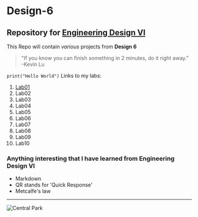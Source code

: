 # Design-6
## Repository for [Engineering Design VI](https://sites.google.com/view/ece322)
This Repo will contain *various* projects from **Design 6**
> "If you know you can finish something in 2 minutes, do it right away."
> -Kevin Lu

`print("Hello World")`
Links to my labs: 
1. [Lab01](Lab01)
2. Lab02
3. Lab03
4. Lab04
5. Lab05
6. Lab06
7. Lab07
8. Lab08
9. Lab09
10. Lab10

### Anything interesting that I have learned from Engineering Design VI
- Markdown
- QR stands for 'Quick Response'
- Metcalfe's law

---

![Central Park](https://github.com/kamiltomaszk/Design-6/assets/95594092/d2710f85-8b9d-4e10-b9d0-c9d808efd124)
